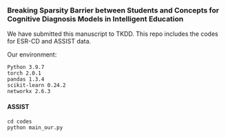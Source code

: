 ### Breaking Sparsity Barrier between Students and Concepts for Cognitive Diagnosis Models in Intelligent Education

We have submitted this manuscript to TKDD. This repo includes the codes for ESR-CD and ASSIST data. 

Our environment:
```
Python 3.9.7 
torch 2.0.1
pandas 1.3.4
scikit-learn 0.24.2
networkx 2.6.3
```


#### ASSIST
```
cd codes
python main_our.py
```
